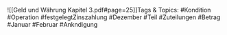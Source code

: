 
![[Geld und Währung Kapitel 3.pdf#page=25]]Tags & Topics:
   #Kondition
   #Operation
   #festgelegtZinszahlung
   #Dezember
   #Teil
   #Zuteilungen
   #Betrag
   #Januar
   #Februar
   #Ankndigung